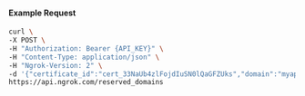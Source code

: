 <!-- Code generated for API Clients. DO NOT EDIT. -->

#### Example Request

```bash
curl \
-X POST \
-H "Authorization: Bearer {API_KEY}" \
-H "Content-Type: application/json" \
-H "Ngrok-Version: 2" \
-d '{"certificate_id":"cert_33NaUb4zlFojdIuSN0lQaGFZUks","domain":"myapp.mydomain.com","region":"us"}' \
https://api.ngrok.com/reserved_domains
```
